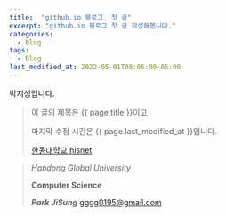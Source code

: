 ```yaml
---
title:  "github.io 블로그  첫 글"
excerpt: "github.io 블로그 첫 글 작성해봅니다."
categories:
  - Blog
tags:
  - Blog
last_modified_at: 2022-05-01T08:06:00-05:00
---
```

박지성입니다.
> 이 글의 제목은 {{ page.title }}이고
> 
> 마지막 수정 시간은 {{ page.last_modified_at }}입니다.
> 
> [한동대학교 hisnet](https://hisnet.handong.edu)

> *Handong Global University*
>
> **Computer Science**
> 
> ***Park JiSung***
> <gggg0195@gmail.com>
        







